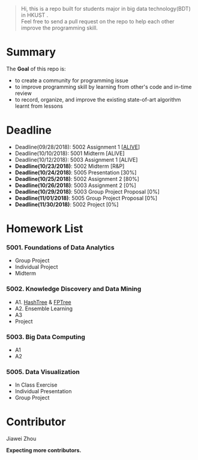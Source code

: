 >Hi, this is a repo built for students major in big data technology(BDT) in HKUST .  \
> Feel free to send a pull request on the repo to help each other improve the programming skill.

# Summary
The **Goal** of this repo is:
- to create a community for programming issue
- to improve programming skill by learning from other's code and  in-time review
- to record, organize, and improve the existing state-of-art algorithm learnt from lessons

# Deadline
- Deadline(09/28/2018): 5002 Assignment 1 [[ALIVE](https://github.com/sysu-zjw/Big-Data-Technology-Homework/blob/master/5002/A1/MSBD5002_Assignment_1.pdf)]
- Deadline(10/10/2018): 5001 Midterm [ALIVE]
- Deadline(10/12/2018): 5003 Assignment 1 [ALIVE]
- **Deadline(10/23/2018)**: 5002 Midterm [R&P]
- **Deadline(10/24/2018)**: 5005 Presentation [30%]
- **Deadline(10/25/2018)**: 5002 Assignment 2 [80%]
- **Deadline(10/26/2018)**: 5003 Assignment 2 [0%]
- **Deadline(10/29/2018)**: 5003 Group Project Proposal [0%]
- **Deadline(11/01/2018)**: 5005 Group Project Proposal [0%]
- **Deadline(11/30/2018)**: 5002 Project [0%]







# Homework List
### 5001. Foundations of Data Analytics
- Group Project
- Individual Project
- Midterm

### 5002. Knowledge Discovery and Data Mining
- A1. [HashTree](https://github.com/sysu-zjw/Big-Data-Technology-Homework/tree/master/5002/A1/Q1) & [FPTree](https://github.com/sysu-zjw/Big-Data-Technology-Homework/tree/master/5002/A1/Q2)
- A2. Ensemble Learning
- A3
- Project


### 5003. Big Data Computing
- A1 
- A2

### 5005. Data Visualization
- In Class Exercise
- Individual Presentation
- Group Project


# Contributor
Jiawei Zhou

**Expecting more contributors.**


